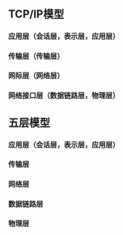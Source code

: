 ## TCP/IP模型

#### 应用层（会话层，表示层，应用层）

#### 传输层（传输层）

#### 网际层（网络层）

#### 网络接口层（数据链路层，物理层）

## 五层模型

#### 应用层（会话层，表示层，应用层）

#### 传输层

#### 网络层

#### 数据链路层

#### 物理层

